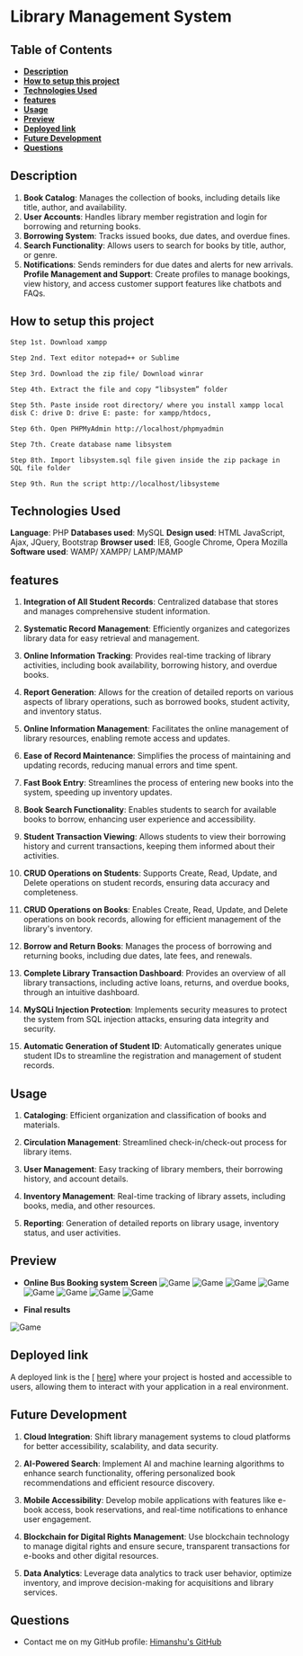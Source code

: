 # Library Management System

## **Table of Contents**
- [**Description**](#description)
- [**How to setup this project**](#how-to-setup-this-project)
- [**Technologies Used**](#technologies-used)
- [**features**](#features)
- [**Usage**](#usage)
- [**Preview**](#preview)
- [**Deployed link**](#deployed-link)
- [**Future Development**](#future-development)
- [**Questions**](#questions)


## **Description**

1. **Book Catalog**: Manages the collection of books, including details like title, author, and availability.
2. **User Accounts**: Handles library member registration and login for borrowing and returning books.
3. **Borrowing System**: Tracks issued books, due dates, and overdue fines.
4. **Search Functionality**: Allows users to search for books by title, author, or genre.
5. **Notifications**: Sends reminders for due dates and alerts for new arrivals. **Profile Management and Support**: Create profiles to manage bookings, view history, and access customer support features like chatbots and FAQs.


## **How to setup this project**
```
Step 1st. Download xampp
```
```
Step 2nd. Text editor notepad++ or Sublime
```
```
Step 3rd. Download the zip file/ Download winrar
```
```
Step 4th. Extract the file and copy “libsystem” folder
```
```
Step 5th. Paste inside root directory/ where you install xampp local disk C: drive D: drive E: paste: for xampp/htdocs,
```
```
Step 6th. Open PHPMyAdmin http://localhost/phpmyadmin
```
```
Step 7th. Create database name libsystem
```
```
Step 8th. Import libsystem.sql file given inside the zip package in SQL file folder
```
```
Step 9th. Run the script http://localhost/libsysteme 
```


## **Technologies Used**

**Language**:                  PHP
**Databases used**:      MySQL
**Design used**:            HTML JavaScript, Ajax, JQuery, Bootstrap
**Browser used**:          IE8, Google Chrome, Opera Mozilla
**Software used**:         WAMP/ XAMPP/ LAMP/MAMP

## **features** 

1. **Integration of All Student Records**: Centralized database that stores and manages comprehensive student information.
   
2. **Systematic Record Management**: Efficiently organizes and categorizes library data for easy retrieval and management.

3. **Online Information Tracking**: Provides real-time tracking of library activities, including book availability, borrowing history, and overdue books.

4. **Report Generation**: Allows for the creation of detailed reports on various aspects of library operations, such as borrowed books, student activity, and inventory status.

5. **Online Information Management**: Facilitates the online management of library resources, enabling remote access and updates.

6. **Ease of Record Maintenance**: Simplifies the process of maintaining and updating records, reducing manual errors and time spent.

7. **Fast Book Entry**: Streamlines the process of entering new books into the system, speeding up inventory updates.

8. **Book Search Functionality**: Enables students to search for available books to borrow, enhancing user experience and accessibility.

9. **Student Transaction Viewing**: Allows students to view their borrowing history and current transactions, keeping them informed about their activities.

10. **CRUD Operations on Students**: Supports Create, Read, Update, and Delete operations on student records, ensuring data accuracy and completeness.

11. **CRUD Operations on Books**: Enables Create, Read, Update, and Delete operations on book records, allowing for efficient management of the library's inventory.

12. **Borrow and Return Books**: Manages the process of borrowing and returning books, including due dates, late fees, and renewals.

13. **Complete Library Transaction Dashboard**: Provides an overview of all library transactions, including active loans, returns, and overdue books, through an intuitive dashboard.

14. **MySQLi Injection Protection**: Implements security measures to protect the system from SQL injection attacks, ensuring data integrity and security.

15. **Automatic Generation of Student ID**: Automatically generates unique student IDs to streamline the registration and management of student records.
## **Usage**

1. **Cataloging**: Efficient organization and classification of books and materials.

2. **Circulation Management**: Streamlined check-in/check-out process for library items.

3. **User Management**: Easy tracking of library members, their borrowing history, and account details.

4. **Inventory Management**: Real-time tracking of library assets, including books, media, and other resources.

5. **Reporting**: Generation of detailed reports on library usage, inventory status, and user activities.



## **Preview**

* **Online Bus Booking system Screen**
![Game](Screenshoots/HomePage.png)
![Game](Screenshoots/About.png)
![Game](Screenshoots/Signup.png)
![Game](Screenshoots/Login.png)
![Game](Screenshoots/Userprofile.png)
![Game](Screenshoots/booking.png)
![Game](Screenshoots/HelpCenter.png)
![Game](Screenshoots/contactus.png)




* **Final results**

![Game](Screenshoots/Adminlogin.png)

## **Deployed link**

A deployed link is the [ <a href="https://himanshuranjan977.github.io/Online-Bus-Booking-System/" target="_blank">here</a>]  where your project is hosted and accessible to users, allowing them to interact with your application in a real environment.

## **Future Development**

1. **Cloud Integration**: Shift library management systems to cloud platforms for better accessibility, scalability, and data security.

2. **AI-Powered Search**: Implement AI and machine learning algorithms to enhance search functionality, offering personalized book recommendations and efficient resource discovery.

3. **Mobile Accessibility**: Develop mobile applications with features like e-book access, book reservations, and real-time notifications to enhance user engagement.

4. **Blockchain for Digital Rights Management**: Use blockchain technology to manage digital rights and ensure secure, transparent transactions for e-books and other digital resources.

5. **Data Analytics**: Leverage data analytics to track user behavior, optimize inventory, and improve decision-making for acquisitions and library services.

## **Questions**

* Contact me on my GitHub profile: [Himanshu's GitHub](https://github.com/himanshuranjan977)
